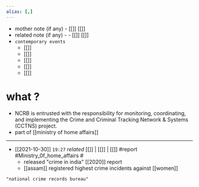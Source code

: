 ```yaml
---
alias: [,]
---
```

- mother note (if any)
		- [[]] [[]]
- related note (if any) -
		- [[]] [[]]
- `contemporary events`
	- [[]]
	- [[]]
	- [[]]
	- [[]]
	- [[]]

# what ?
- NCRB is entrusted with the responsibility for monitoring, coordinating, and implementing the Crime and Criminal Tracking Network & Systems (CCTNS) project.
- part of [[ministry of home affairs]]
***********************************************
- [[2021-10-30]]  `19:27` _related_ [[]] | [[]] | [[]] #report #Ministry_0f_home_affairs #
	- released "crime in india" [[2020]] report
	- [[assam]] registered highest crime incidents against [[women]]
	
```query
"national crime records bureau"
```